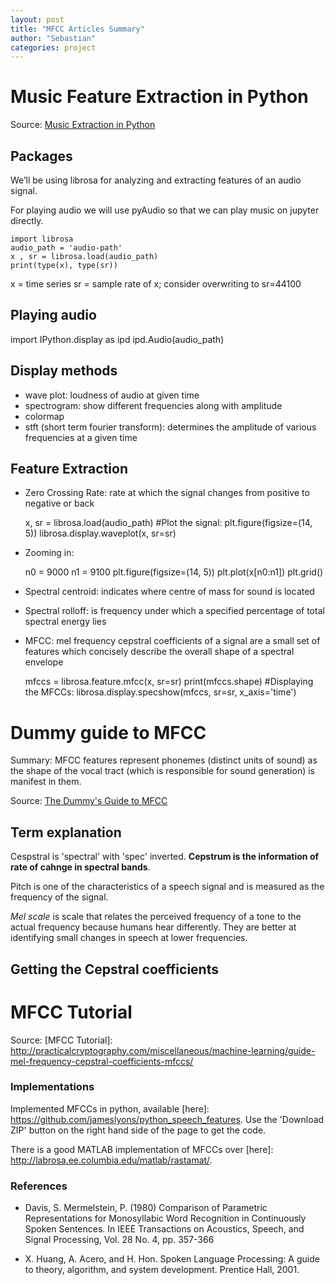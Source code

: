 ```yaml
---
layout: post
title: "MFCC Articles Summary"
author: "Sebastian"
categories: project
---
```


# Music Feature Extraction in Python

Source: [Music Extraction in Python](https://towardsdatascience.com/extract-features-of-music-75a3f9bc265d)

## Packages

We’ll be using librosa for analyzing and extracting features of an audio signal.

For playing audio we will use pyAudio so that we can play music on jupyter directly.

    import librosa
    audio_path = 'audio-path'
    x , sr = librosa.load(audio_path)
    print(type(x), type(sr))

x = time series
sr = sample rate of x; consider overwriting to sr=44100

## Playing audio

  import IPython.display as ipd
  ipd.Audio(audio_path)

## Display methods

- wave plot: loudness of audio at given time
- spectrogram: show different frequencies along with amplitude
- colormap
- stft (short term fourier transform): determines the amplitude of various frequencies at a given time

## Feature Extraction

- Zero Crossing Rate: rate at which the signal changes from positive to negative or back

    x, sr = librosa.load(audio_path)
    #Plot the signal:
    plt.figure(figsize=(14, 5))
    librosa.display.waveplot(x, sr=sr)

- Zooming in:

    n0 = 9000
    n1 = 9100
    plt.figure(figsize=(14, 5))
    plt.plot(x[n0:n1])
    plt.grid()

- Spectral centroid: indicates where centre of mass for sound is located
- Spectral rolloff: is frequency under which a specified percentage of total spectral energy lies

- MFCC: mel frequency cepstral coefficients of a signal are a small set of features which concisely describe the overall shape of a spectral envelope

    mfccs = librosa.feature.mfcc(x, sr=sr)
    print(mfccs.shape)
    #Displaying  the MFCCs:
    librosa.display.specshow(mfccs, sr=sr, x_axis='time')

# Dummy guide to MFCC

Summary: MFCC features represent phonemes (distinct units of sound) as the shape of the vocal tract (which is responsible for sound generation) is manifest in them.

Source: [The Dummy's Guide to MFCC](https://medium.com/prathena/the-dummys-guide-to-mfcc-aceab2450fd)

## Term explanation

Cespstral is 'spectral' with 'spec' inverted. __Cepstrum is the information of rate of cahnge in spectral bands__.

[Fourier transform]: https://miro.medium.com/max/1400/1*rT54GmJmFG0PU9OQHzQUVg.png

Pitch is one of the characteristics of a speech signal and is measured as the frequency of the signal.

*Mel scale* is scale that relates the perceived frequency of a tone to the actual frequency because humans hear differently. They are better at identifying small changes in speech at lower frequencies.

## Getting the Cepstral coefficients

[Diagram overview]: https://miro.medium.com/max/1400/1*dWnjn5LLS0j8St53ACwqSg.jpeg

# MFCC Tutorial

Source: [MFCC Tutorial]: http://practicalcryptography.com/miscellaneous/machine-learning/guide-mel-frequency-cepstral-coefficients-mfccs/

### Implementations

Implemented MFCCs in python, available [here]: https://github.com/jameslyons/python_speech_features. Use the 'Download ZIP' button on the right hand side of the page to get the code.

There is a good MATLAB implementation of MFCCs over [here]: http://labrosa.ee.columbia.edu/matlab/rastamat/.

### References

- Davis, S. Mermelstein, P. (1980) Comparison of Parametric Representations for Monosyllabic Word Recognition in Continuously Spoken Sentences. In IEEE Transactions on Acoustics, Speech, and Signal Processing, Vol. 28 No. 4, pp. 357-366

- X. Huang, A. Acero, and H. Hon. Spoken Language Processing: A guide to theory, algorithm, and system development. Prentice Hall, 2001.
